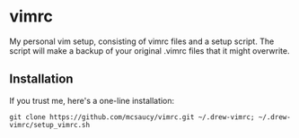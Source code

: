 vimrc
=====

My personal vim setup, consisting of vimrc files and a setup script.
The script will make a backup of your original .vimrc files that it might overwrite.

Installation
-----
If you trust me, here's a one-line installation:

    git clone https://github.com/mcsaucy/vimrc.git ~/.drew-vimrc; ~/.drew-vimrc/setup_vimrc.sh
